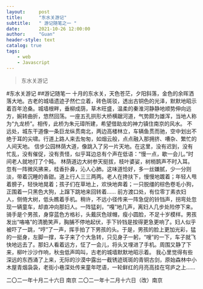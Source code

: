 ```yaml
---
layout:     post
title:      "东水关游记"
subtitle:   " 游记随笔之一 "
date:       2021-10-26 12:00:00
author:     "Guan"
header-style: text
catalog: true
tags:
    - web
    - Javascript
---
```


> 东水关游记

#东水关游记
##游记随笔一
十月的东水关，天色苍茫，夕阳斜落，金色的余晖洒落大地。古老的城墙遗迹孑然伫立着，砖色斑驳，透出古铜色的光泽，默默地昭示着百年沧桑。城墙根畔，垂柳成荫，草木旺盛，温柔的秦淮河静静地顺势伸向远方，婉转曲折，悠然回荡。一座五孔拱形大桥横踞河道，气势颇为雄浑，当地人称为“九龙桥”。相传，此桥为朱元璋所建，希望借助龙的神力镇住南京的风水。
不远处，城东干道像一条巨龙纵贯南北，两边高楼林立，车辆鱼贯而驰，空中划出不绝于耳的尖啸。行道上路人来去匆匆，如烟云般，点点融入那拥挤、嘈杂、繁忙的人间天地。
信步公园林荫大道，像跳入了另一片天地。在这里，没有迟到，没有忙乱，没有催促，没有责怪，似乎耳边总有个声在低语：“慢一点，歇一会儿。”时间老人就地打了个盹。
林荫道边大树参天挺拔，枝叶婆娑，树梢鹊声不时入耳。忽有一阵微风拂来，桂香扑鼻，沁人心肺。这味道恰好，多一丝嫌腻，少一分则淡，带着沉睡的香甜。道上行人三三两两。老人在搀扶下，慢慢地踱着；年轻人甩着膀子，轻快地晃着；孩子们在草地上，欢快地奔着；一只脱缰的棕色卷毛小狗，正围着一只黑色大狗，上蹿下跳地来回转着……
前方渡口处，有位零丁素衣妇人，侧倚大树，低头瞧着手机。稍许，不远小径传来一阵急促的铃铛声，拐弯处忽现一辆童车，却直冲向那妇人。一阵猛刹，“嘎”地几声，离妇人几步处险停下来。骑手是个男孩，身穿蓝色方格衫，头戴灰色球帽，瘦小圆脸，不足十岁模样。男孩发出“咯咯”的清脆笑声，胸脯不停地起伏，手下铃铛是按得更急更响了。妇人似乎被吓了一跳，“哼”了一声，挥手拍了下男孩的头。于是，男孩的脸上更加光彩，猛的一挺身，左脚一撑，车子来了个大急转，只见身子一躬，“嗖”的一下，车子就飞快地远去了。那妇人看着远方，怔了一会儿，将头又埋进了手机。周围又静了下来，柳叶沙沙作响，秋虫低声鸣叫，古老的城墙默默地昭示着。
我心里觉得有些深远的东西涌了上来，无际的沙漠中露出一截锈迹斑斑的青铜古剑，原始森林中小木屋青烟袅袅，老街小巷深处传来童年呓语，一轮鲜红的月亮高挂在穹庐之上……


二〇二一年十月二十六日  南京
二〇二一年十二月十六日（改）南京
